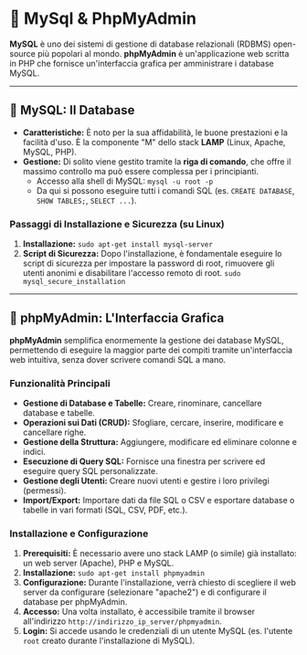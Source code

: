 # 🐬 MySql & PhpMyAdmin

**MySQL** è uno dei sistemi di gestione di database relazionali (RDBMS) open-source più popolari al mondo. **phpMyAdmin** è un'applicazione web scritta in PHP che fornisce un'interfaccia grafica per amministrare i database MySQL.

---

## 🐬 MySQL: Il Database

*   **Caratteristiche:** È noto per la sua affidabilità, le buone prestazioni e la facilità d'uso. È la componente "M" dello stack **LAMP** (Linux, Apache, MySQL, PHP).
*   **Gestione:** Di solito viene gestito tramite la **riga di comando**, che offre il massimo controllo ma può essere complessa per i principianti.
    *   Accesso alla shell di MySQL: `mysql -u root -p`
    *   Da qui si possono eseguire tutti i comandi SQL (es. `CREATE DATABASE`, `SHOW TABLES;`, `SELECT ...`).

### Passaggi di Installazione e Sicurezza (su Linux)
1.  **Installazione:** `sudo apt-get install mysql-server`
2.  **Script di Sicurezza:** Dopo l'installazione, è fondamentale eseguire lo script di sicurezza per impostare la password di root, rimuovere gli utenti anonimi e disabilitare l'accesso remoto di root.
    `sudo mysql_secure_installation`

---

## 🐘 phpMyAdmin: L'Interfaccia Grafica

**phpMyAdmin** semplifica enormemente la gestione dei database MySQL, permettendo di eseguire la maggior parte dei compiti tramite un'interfaccia web intuitiva, senza dover scrivere comandi SQL a mano.

### Funzionalità Principali
*   **Gestione di Database e Tabelle:** Creare, rinominare, cancellare database e tabelle.
*   **Operazioni sui Dati (CRUD):** Sfogliare, cercare, inserire, modificare e cancellare righe.
*   **Gestione della Struttura:** Aggiungere, modificare ed eliminare colonne e indici.
*   **Esecuzione di Query SQL:** Fornisce una finestra per scrivere ed eseguire query SQL personalizzate.
*   **Gestione degli Utenti:** Creare nuovi utenti e gestire i loro privilegi (permessi).
*   **Import/Export:** Importare dati da file SQL o CSV e esportare database o tabelle in vari formati (SQL, CSV, PDF, etc.).

### Installazione e Configurazione
1.  **Prerequisiti:** È necessario avere uno stack LAMP (o simile) già installato: un web server (Apache), PHP e MySQL.
2.  **Installazione:** `sudo apt-get install phpmyadmin`
3.  **Configurazione:** Durante l'installazione, verrà chiesto di scegliere il web server da configurare (selezionare "apache2") e di configurare il database per phpMyAdmin.
4.  **Accesso:** Una volta installato, è accessibile tramite il browser all'indirizzo `http://indirizzo_ip_server/phpmyadmin`.
5.  **Login:** Si accede usando le credenziali di un utente MySQL (es. l'utente `root` creato durante l'installazione di MySQL).
